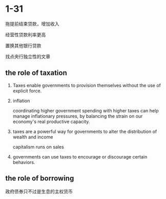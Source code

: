 # 1-31

拖提前结束贷款，增加收入

经营性贷款利率更高

置换其他银行贷款

找点央行独立性的文章

## the role of taxation

1. Taxes enable governments to provision themselves without the use of explicit force.

2. inflation
   
   coordinating higher government spending with higher taxes can help manage inflationary pressures, by balancing the strain on our economy's real productive capacity.

3. taxes are a powerful way for governments to alter the distribution of wealth and income
   
   capitalism runs on sales

4. governments can use taxes to encourage or discourage certain behaviors.

## the role of borrowing

政府债券只不过是生息的主权货币